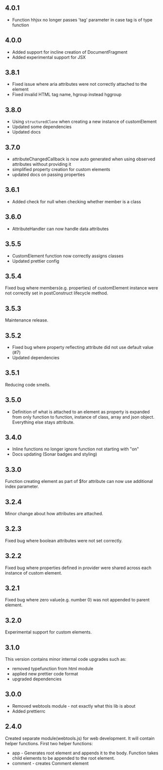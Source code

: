 ## 4.0.1
* Function hhjsx no longer passes 'tag' parameter in case tag is of type function

## 4.0.0
* Added support for incline creation of DocumentFragment
* Added experimental support for JSX

## 3.8.1
* Fixed issue where aria attributes were not correctly attached to the element
* Fixed invalid HTML tag name, hgroup instead hggroup

## 3.8.0
* Using `structuredClone` when creating a new instance of customElement
* Updated some dependencies
* Updated docs

## 3.7.0
* attributeChangedCallback is now auto generated when using observed attributes without providing it
* simplified property creation for custom elements
* updated docs on passing properties

## 3.6.1
* Added check for null when checking whether member is a class

## 3.6.0
* AttributeHandler can now handle data attributes

## 3.5.5
* CustomElement function now correctly assigns classes
* Updated prettier config

## 3.5.4

Fixed bug where members(e.g. properties) of customElement instance were not correctly set in postConstruct lifecycle method.

## 3.5.3

Maintenance release.

## 3.5.2

* Fixed bug where property reflecting attribute did not use default value (#7)
* Updated dependencies

## 3.5.1

Reducing code smells.

## 3.5.0

* Definition of what is attached to an element as property is expanded from only function to function, instance of
  class, array and json object. Everything else stays attribute.

## 3.4.0

* Inline functions no longer ignore function not starting with "on"
* Docs updating (Sonar badges and styling)

## 3.3.0

Function creating element as part of $for attribute can now use additional index parameter.

## 3.2.4

Minor change about how attributes are attached.

## 3.2.3

Fixed bug where boolean attributes were not set correctly.

## 3.2.2

Fixed bug where properties defined in provider were shared across each instance of custom element.

## 3.2.1

Fixed bug where zero value(e.g. number 0) was not appended to parent element.

## 3.2.0

Experimental support for custom elements.

## 3.1.0

This version contains minor internal code upgrades such as:

* removed typefunction from html module
* applied new prettier code format
* upgraded dependencies

## 3.0.0

* Removed webtools module - not exactly what this lib is about
* Added prettierrc

## 2.4.0

Created separate module(webtools.js) for web development. It will contain helper functions. First two helper functions:

* app - Generates root element and appends it to the body. Function takes child elements to be appended to the root
  element.
* comment - creates Comment element